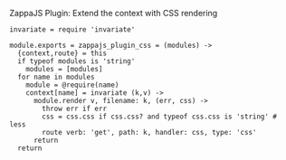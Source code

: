 ZappaJS Plugin: Extend the context with CSS rendering

    invariate = require 'invariate'

    module.exports = zappajs_plugin_css = (modules) ->
      {context,route} = this
      if typeof modules is 'string'
        modules = [modules]
      for name in modules
        module = @require(name)
        context[name] = invariate (k,v) ->
          module.render v, filename: k, (err, css) ->
            throw err if err
            css = css.css if css.css? and typeof css.css is 'string' # less
            route verb: 'get', path: k, handler: css, type: 'css'
          return
      return
